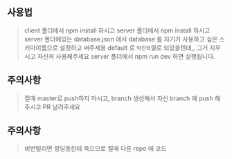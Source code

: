 ## 사용법
>client 폴더에서 npm install 하시고
>server 폴더에서 npm install 하시고
>server 폴더에있는 database.json 에서 database 를 자기가 사용하고 싶은 스키마이름으로 설정하고 써주세용
>default 로 `박찬혁`껄로 되있을텐데,, 그거 지우시고 자신꺼 사용해주세요
>server 폴더에서 npm run dev 하면 실행됩니다.


## 주의사항
>절때 master로 push하지 마시고, branch 생성해서 자신 branch 에 push 해주시고 PR 날려주세요


## 주의사항
> 비번털리면 링딩동한테 죽으므로 절때 다른 repo 에 코드 

